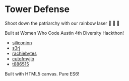 # Tower Defense

Shoot down the patriarchy with our rainbow laser :rainbow: :rainbow: :rainbow:

Built at Women Who Code Austin 4th Diversity Hackthon!
* [siliconion](https://github.com/siliconion)
* [s3rj](https://github.com/s3rj)
* [rachiebytes](https://github.com/rachiebytes)
* [cutofmyjib](https://github.com/cutofmyjib)
* [t886515](https://github.com/t886515)


Built with HTML5 canvas. Pure ES6!
